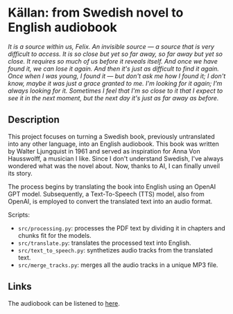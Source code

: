 # Källan: from Swedish novel to English audiobook

<!-- ![](docs/cover_kallan_03.jpg) -->

_It is a source within us, Felix. An invisible source — a source that is very difficult to access. It is so close but yet so far away, so far away but yet so close. It requires so much of us before it reveals itself. And once we have found it, we can lose it again. And then it's just as difficult to find it again. Once when I was young, I found it — but don't ask me how I found it; I don't know, maybe it was just a grace granted to me. I'm looking for it again; I'm always looking for it. Sometimes I feel that I'm so close to it that I expect to see it in the next moment, but the next day it's just as far away as before._

## Description
This project focuses on turning a Swedish book, previously untranslated into any other language, into an English audiobook. This book was written by Walter Ljungquist in 1961 and served as inspiration for Anna Von Hausswolff, a musician I like. Since I don't understand Swedish, I've always wondered what was the novel about. Now, thanks to AI, I can finally unveil its story. 

The process begins by translating the book into English using an OpenAI GPT model. Subsequently, a Text-To-Speech (TTS) model, also from OpenAI, is employed to convert the translated text into an audio format.

Scripts:
- `src/processing.py`: processes the PDF text by dividing it in chapters and chunks fit for the models.
- `src/translate.py`: translates the processed text into English.
- `src/text_to_speech.py`: synthetizes audio tracks from the translated text.
- `src/merge_tracks.py`: merges all the audio tracks in a unique MP3 file.

## Links
The audiobook can be listened to [here](https://www.youtube.com/watch?v=lXQMJaTUMpc).